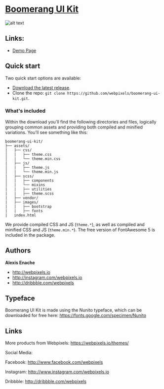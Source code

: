 # [Boomerang UI Kit](https://webpixels.github.io/boomerang-ui-kit/)

![alt text](https://preview.webpixels.io/public/boomerang/boomerang-ui-kit-free-cover-1000x750.png "Boomerang UI Kit FREE")

## Links:

+ [Demo Page](https://webpixels.github.io/boomerang-ui-kit/)


## Quick start

Two quick start options are available:

- [Download the latest release](https://github.com/webpixels/boomerang-ui-kit/archive/master.zip).
- Clone the repo: `git clone https://github.com/webpixels/boomerang-ui-kit.git`.

### What's included

Within the download you'll find the following directories and files, logically grouping common assets and providing both compiled and minified variations. You'll see something like this:

```
boomerang-ui-kit/
├── assets/
|   ├── css/
│   |   ├── theme.css
│   |   └── theme.min.css
|   ├── js/
│   |   ├── theme.js
│   |   └── theme.min.js
|   ├── scss/
│   |   ├── components
│   |   └── mixins
|   |   ├── utilities
|   |   ├── theme.scss
|   ├── vendor/
|   ├── images/
|   |   ├── bootstrap
|   |   ├── fonts
|   index.html

```

We provide compiled CSS and JS (`theme.*`), as well as compiled and minified CSS and JS (`theme.min.*`). The free version of FontAwesome 5 is included in the package.

## Authors

**Alexis Enache**

+ <http://webpixels.io>
+ <http://instagram.com/webpixels.io>
+ <http://dribbble.com/webpixels>

## Typeface

Boomerang UI Kit is made using the Nunito typeface, which can be downloaded for free here: https://fonts.google.com/specimen/Nunito

## Links

More products from Webpixels: <https://webpixels.io/themes/>

Social Media:

Facebook: <http://www.facebook.com/webpixels>

Instagram: <http://www.instagram.com/webpixels.io>

Dribbble: <http://dribbble.com/webpixels>
